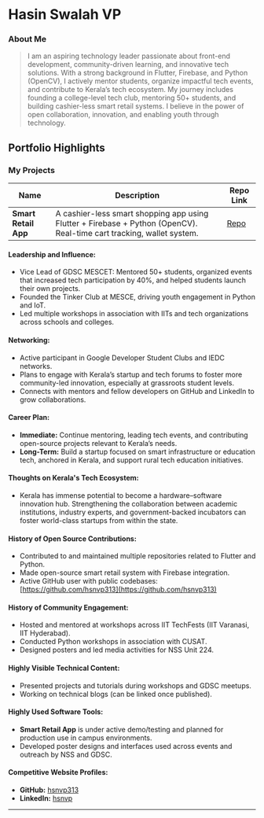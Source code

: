 # Hasin Swalah VP

### About Me

> I am an aspiring technology leader passionate about front-end development, community-driven learning, and innovative tech solutions. With a strong background in Flutter, Firebase, and Python (OpenCV), I actively mentor students, organize impactful tech events, and contribute to Kerala’s tech ecosystem. My journey includes founding a college-level tech club, mentoring 50+ students, and building cashier-less smart retail systems. I believe in the power of open collaboration, innovation, and enabling youth through technology. 

## Portfolio Highlights

### My Projects

| Name                     | Description                                                                                                          | Repo Link                                                        |
|--------------------------|----------------------------------------------------------------------------------------------------------------------|------------------------------------------------------------------|
| **Smart Retail App**     | A cashier-less smart shopping app using Flutter + Firebase + Python (OpenCV). Real-time cart tracking, wallet system.| [Repo](https://github.com/hsnvp313/Smart-Retail-App)             |

#### Leadership and Influence:

- Vice Lead of GDSC MESCET: Mentored 50+ students, organized events that increased tech participation by 40%, and helped students launch their own projects.
- Founded the Tinker Club at MESCE, driving youth engagement in Python and IoT.
- Led multiple workshops in association with IITs and tech organizations across schools and colleges.

#### Networking:

- Active participant in Google Developer Student Clubs and IEDC networks.
- Plans to engage with Kerala’s startup and tech forums to foster more community-led innovation, especially at grassroots student levels.
- Connects with mentors and fellow developers on GitHub and LinkedIn to grow collaborations.

#### Career Plan:

- **Immediate:** Continue mentoring, leading tech events, and contributing open-source projects relevant to Kerala’s needs.
- **Long-Term:** Build a startup focused on smart infrastructure or education tech, anchored in Kerala, and support rural tech education initiatives.

#### Thoughts on Kerala's Tech Ecosystem:

- Kerala has immense potential to become a hardware–software innovation hub. Strengthening the collaboration between academic institutions, industry experts, and government-backed incubators can foster world-class startups from within the state.

#### History of Open Source Contributions:

- Contributed to and maintained multiple repositories related to Flutter and Python.
- Made open-source smart retail system with Firebase integration.
- Active GitHub user with public codebases: [https://github.com/hsnvp313](https://github.com/hsnvp313)

#### History of Community Engagement:

- Hosted and mentored at workshops across IIT TechFests (IIT Varanasi, IIT Hyderabad).
- Conducted Python workshops in association with CUSAT.
- Designed posters and led media activities for NSS Unit 224.

#### Highly Visible Technical Content:

- Presented projects and tutorials during workshops and GDSC meetups.
- Working on technical blogs (can be linked once published).

#### Highly Used Software Tools:

- **Smart Retail App** is under active demo/testing and planned for production use in campus environments.
- Developed poster designs and interfaces used across events and outreach by NSS and GDSC.

#### Competitive Website Profiles:

- **GitHub:** [hsnvp313](https://github.com/hsnvp313)
- **LinkedIn:** [hsnvp](https://www.linkedin.com/in/hsnvp/)

---
